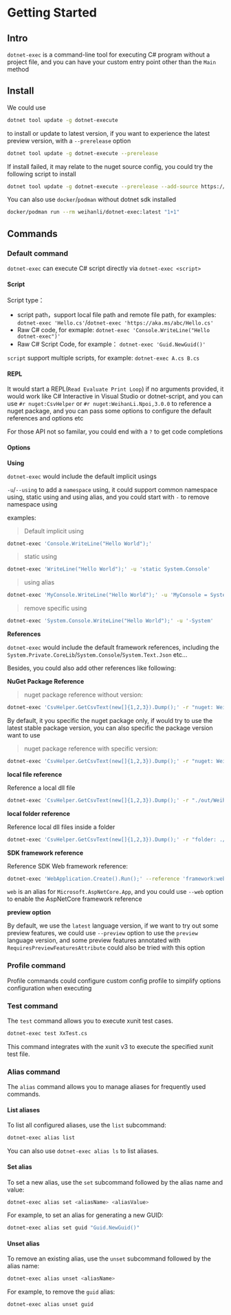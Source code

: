 # Getting Started

## Intro

`dotnet-exec` is a command-line tool for executing C# program without a project file, and you can have your custom entry point other than the `Main` method

## Install

We could use

```sh
dotnet tool update -g dotnet-execute
```

to install or update to latest version, if you want to experience the latest preview version, with a `--prerelease` option

```sh
dotnet tool update -g dotnet-execute --prerelease
```

If install failed, it may relate to the nuget source config, you could try the following script to install

```sh
dotnet tool update -g dotnet-execute --prerelease --add-source https://api.nuget.org/v3/index.json --ignore-failed-sources
```

You can also use `docker`/`podman` without dotnet sdk installed

```sh
docker/podman run --rm weihanli/dotnet-exec:latest "1+1"
```

## Commands

### Default command

`dotnet-exec` can execute C# script directly via `dotnet-exec <script>` 

#### Script

Script type：

- script path，support local file path and remote file path, for examples: `dotnet-exec 'Hello.cs'`/`dotnet-exec 'https://aka.ms/abc/Hello.cs'`
- Raw C# code, for exmaple: `dotnet-exec 'Console.WriteLine("Hello dotnet-exec")'`
- Raw C# Script Code, for example： `dotnet-exec 'Guid.NewGuid()'`

`script` support multiple scripts, for example: `dotnet-exec A.cs B.cs`

#### REPL

It would start a REPL(`Read Evaluate Print Loop`) if no arguments provided, it would work like C# Interactive in Visual Studio or dotnet-script, and you can use `#r nuget:CsvHelper` or `#r nuget:WeihanLi.Npoi,3.0.0` to reference a nuget package, and you can pass some options to configure the default references and options etc

For those API not so familar, you could end with a `?` to get code completions

#### Options

**Using**

`dotnet-exec` would include the default implicit usings

`-u`/`--using` to add a `namespace` using, it could support common namespace using, static using and using alias, and you could start with `-` to remove namespace using

examples:

> Default implicit using

```sh
dotnet-exec 'Console.WriteLine("Hello World");'
```

> static using

```sh
dotnet-exec 'WriteLine("Hello World");' -u 'static System.Console'
```

> using alias

```sh
dotnet-exec 'MyConsole.WriteLine("Hello World");' -u 'MyConsole = System.Console'
```

> remove specific using

```sh
dotnet-exec 'System.Console.WriteLine("Hello World");' -u '-System'
```

**References**

`dotnet-exec` would include the default framework references, including the `System.Private.CoreLib`/`System.Console`/`System.Text.Json` etc...

Besides, you could also add other references like following:

**NuGet Package Reference**

> nuget package reference without version:

```sh
dotnet-exec 'CsvHelper.GetCsvText(new[]{1,2,3}).Dump();' -r "nuget: WeihanLi.Npoi" -u "WeihanLi.Npoi"
```

By default, it you specific the nuget package only, if would try to use the latest stable package version, you can also specific the package version want to use

> nuget package reference with specific version:

```sh
dotnet-exec 'CsvHelper.GetCsvText(new[]{1,2,3}).Dump();' -r "nuget: WeihanLi.Npoi,3.0.0" -u "WeihanLi.Npoi"
```

**local file reference**

Reference a local dll file

```sh
dotnet-exec 'CsvHelper.GetCsvText(new[]{1,2,3}).Dump();' -r "./out/WeihanLi.Npoi.dll" -u "WeihanLi.Npoi"
```

**local folder reference**

Reference local dll files inside a folder

```sh
dotnet-exec 'CsvHelper.GetCsvText(new[]{1,2,3}).Dump();' -r "folder: ./out" -u "WeihanLi.Npoi"
```

**SDK framework reference**

Reference SDK Web framework reference:

```sh
dotnet-exec 'WebApplication.Create().Run();' --reference 'framework:web'
```

`web` is an alias for `Microsoft.AspNetCore.App`, and you could use `--web` option to enable the AspNetCore framework reference

**preview option**

By default, we use the `latest` language version, if we want to try out some preview features, we could use `--preview` option to use the `preview` language version,
and some preview features annotated with `RequiresPreviewFeaturesAttribute` could also be tried with this option

### Profile command

Profile commands could configure custom config profile to simplify options configuration when executing

### Test command

The `test` command allows you to execute xunit test cases.

```sh
dotnet-exec test XxTest.cs
```

This command integrates with the xunit v3 to execute the specified xunit test file.

### Alias command

The `alias` command allows you to manage aliases for frequently used commands.

#### List aliases

To list all configured aliases, use the `list` subcommand:

```sh
dotnet-exec alias list
```

You can also use `dotnet-exec alias ls` to list aliases.

#### Set alias

To set a new alias, use the `set` subcommand followed by the alias name and value:

```sh
dotnet-exec alias set <aliasName> <aliasValue>
```

For example, to set an alias for generating a new GUID:

```sh
dotnet-exec alias set guid "Guid.NewGuid()"
```

#### Unset alias

To remove an existing alias, use the `unset` subcommand followed by the alias name:

```sh
dotnet-exec alias unset <aliasName>
```

For example, to remove the `guid` alias:

```sh
dotnet-exec alias unset guid
```
